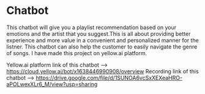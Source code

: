# Chatbot
This chatbot will give you a playlist recommendation based on your emotions and the artist that you suggest.This is all about providing better experience and more value in a convenient and personalized manner for the listner.
This chatbot can also help the customer to easily navigate the genre of songs.
I have made this project on yellow.ai platform.

Yellow.ai platform link of this chatbot --> https://cloud.yellow.ai/bot/x1638446990908/overview
Recording link of this chatbot --> https://drive.google.com/file/d/1SUNOA6vcSxXEXeaHRO-aPOLwexXLr6_M/view?usp=sharing
